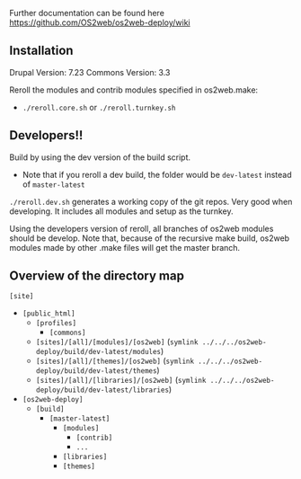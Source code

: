 Further documentation can be found here https://github.com/OS2web/os2web-deploy/wiki


Installation
---------------

Drupal Version: 7.23
Commons Version: 3.3

Reroll the modules and contrib modules specified in os2web.make:
- `./reroll.core.sh` or `./reroll.turnkey.sh`

Developers!!
---------------

Build by using the dev version of the build script.
  - Note that if you reroll a dev build, the folder would be `dev-latest` instead of `master-latest`

`./reroll.dev.sh` generates a working copy of the git repos. Very good when developing. It includes all modules and setup as the turnkey.

Using the developers version of reroll, all branches of os2web modules should be develop. Note that, because of the recursive make build, os2web modules made by other .make files will get the master branch.

Overview of the directory map
---------------

`[site]`
   - `[public_html]`
       - `[profiles]`
           - `[commons]`
       - `[sites]/[all]/[modules]/[os2web]` (`symlink ../../../os2web-deploy/build/dev-latest/modules`)
       - `[sites]/[all]/[themes]/[os2web]` (`symlink ../../../os2web-deploy/build/dev-latest/themes`)
       - `[sites]/[all]/[libraries]/[os2web]` (`symlink ../../../os2web-deploy/build/dev-latest/libraries`)
   - `[os2web-deploy]`
       - `[build]`
           - `[master-latest]`
               - `[modules]`
                   - `[contrib]`
                   - `...`
               - `[libraries]`
               - `[themes]`
